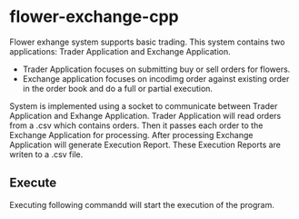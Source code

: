 # flower-exchange-cpp

Flower exhange system supports basic trading. This system contains two applications: Trader Application and Exchange Application. 
- Trader Application focuses on submitting buy or sell orders for flowers.
- Exchange application focuses on incodimg order against existing order in the order book and do a full or partial execution. 

System is implemented using a socket to communicate between Trader Application and Exhange Application. Trader Application will read orders from a .csv which contains orders. Then it passes each order to the Exchange Application for processing. After processing Exchange Application will generate Execution Report. These Execution Reports are writen to a .csv file. 

## Execute

Executing following commandd will start the execution of the program. 
